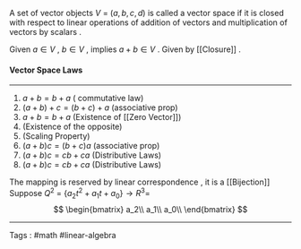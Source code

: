 A set of vector objects $V$ = $(a , b , c , d)$   is called a vector space if it is closed with respect to linear operations of addition of vectors and multiplication of vectors by scalars . 

Given $a \in V$ , $b \in V$ , implies $a + b \in V$ . Given by [[Closure]] . 

#### Vector Space Laws
____
1) $a + b = b + a$ ( commutative law) 
2) $(a + b)+c = (b + c)+ a$ (associative prop) 
3) $a + b = b + a$ (Existence of [[Zero Vector]]) 
4) (Existence of the opposite) 
5) (Scaling Property) 
6) $(a + b)c = (b + c)a$ (associative prop) 
7) $(a + b)c = cb + ca$ (Distributive Laws) 
8) $(a + b)c = cb + ca$ (Distributive Laws) 

The mapping is reserved by linear correspondence  , it is a [[Bijection]] 
Suppose $Q^2$ = $\{a_2t^2 + a_1t + a_0\} \rightarrow R^3 =$
$$ 
\begin{bmatrix} 
	a_2\\
	a_1\\
	a_0\\
	\end{bmatrix}
$$

____

Tags : #math #linear-algebra